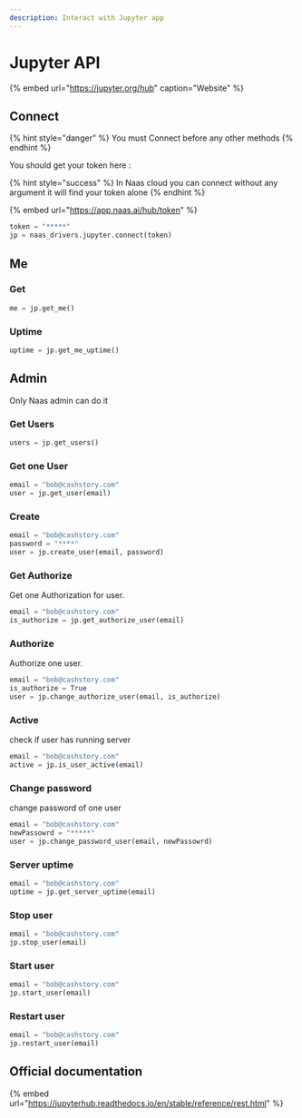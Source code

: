 ```yaml
---
description: Interact with Jupyter app
---
```


# Jupyter API

{% embed url="https://jupyter.org/hub" caption="Website" %}

## Connect

{% hint style="danger" %}
You must Connect before any other methods
{% endhint %}

You should get your token here :

{% hint style="success" %}
In Naas cloud you can connect without any argument it will find your token alone
{% endhint %}

{% embed url="https://app.naas.ai/hub/token" %}

```python
token = "*****"
jp = naas_drivers.jupyter.connect(token)
```

## Me

### Get 

```python
me = jp.get_me()
```

### Uptime

```python
uptime = jp.get_me_uptime()
```

## Admin

Only Naas admin can do it

### Get Users

```python
users = jp.get_users()
```

### Get one User

```python
email = "bob@cashstory.com"
user = jp.get_user(email)
```

### Create

```python
email = "bob@cashstory.com"
password = "****"
user = jp.create_user(email, password)
```

### Get Authorize

Get one Authorization for user.

```python
email = "bob@cashstory.com"
is_authorize = jp.get_authorize_user(email)
```

### Authorize

Authorize one user.

```python
email = "bob@cashstory.com"
is_authorize = True
user = jp.change_authorize_user(email, is_authorize)
```

### Active

check if user has running server

```python
email = "bob@cashstory.com"
active = jp.is_user_active(email)
```

### Change password

change password of one user

```python
email = "bob@cashstory.com"
newPassowrd = "*****"
user = jp.change_password_user(email, newPassowrd)
```

### Server uptime

```python
email = "bob@cashstory.com"
uptime = jp.get_server_uptime(email)
```

### Stop user

```python
email = "bob@cashstory.com"
jp.stop_user(email)
```

### Start user

```python
email = "bob@cashstory.com"
jp.start_user(email)
```

### Restart user

```python
email = "bob@cashstory.com"
jp.restart_user(email)
```

## Official documentation

{% embed url="https://jupyterhub.readthedocs.io/en/stable/reference/rest.html" %}

